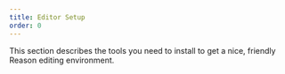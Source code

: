 ```yaml
---
title: Editor Setup
order: 0
---
```


This section describes the tools you need to install to get a nice, friendly Reason editing environment.
